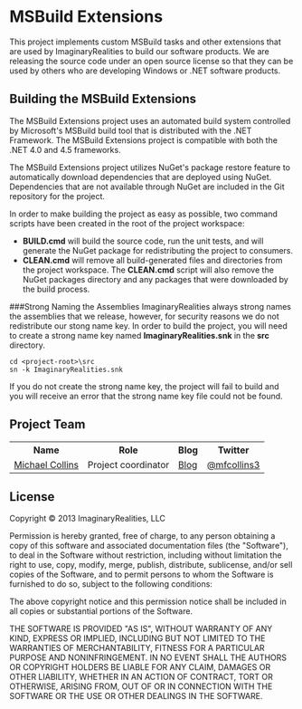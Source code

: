 MSBuild Extensions
==================
This project implements custom MSBuild tasks and other extensions that are used by ImaginaryRealities to build our software products. We are releasing the source code under an open source license so that they can be used by others who are developing Windows or .NET software products.

Building the MSBuild Extensions
-------------------------------
The MSBuild Extensions project uses an automated build system controlled by Microsoft's MSBuild build tool that is distributed with the .NET Framework. The MSBuild Extensions project is compatible with both the .NET 4.0 and 4.5 frameworks.

The MSBuild Extensions project utilizes NuGet's package restore feature to automatically download dependencies that are deployed using NuGet. Dependencies that are not available through NuGet are included in the Git repository for the project.

In order to make building the project as easy as possible, two command scripts have been created in the root of the project workspace:

* **BUILD.cmd** will build the source code, run the unit tests, and will generate the NuGet package for redistributing the project to consumers.
* **CLEAN.cmd** will remove all build-generated files and directories from the project workspace. The **CLEAN.cmd** script will also remove the NuGet packages directory and any packages that were downloaded by the build process.

###Strong Naming the Assemblies
ImaginaryRealities always strong names the assemblies that we release, however, for security reasons we do not redistribute our stong name key. In order to build the project, you will need to create a strong name key named **ImaginaryRealities.snk** in the **src** directory.

    cd <project-root>\src
    sn -k ImaginaryRealities.snk

If you do not create the strong name key, the project will fail to build and you will receive an error that the strong name key file could not be found.

Project Team
------------
<table width="100%">
	<tr>
		<th>Name</th>
		<th>Role</th>
		<th>Blog</th>
		<th>Twitter</th>
	</tr>
	<tr>
		<td><a href="mailto:michael@imaginaryrealities.com">Michael Collins</a></td>
		<td>Project coordinator</td>
		<td><a href="http://www.michaelfcollins3.me">Blog</a></td>
		<td><a href="https://twitter.com/mfcollins3">@mfcollins3</a></td>
	</tr>
</table>

License
-------
Copyright &copy; 2013 ImaginaryRealities, LLC

Permission is hereby granted, free of charge, to any person obtaining a copy of this software and associated documentation files (the "Software"), to deal in the Software without restriction, including without limitation the right to use, copy, modify, merge, publish, distribute, sublicense, and/or sell copies of the Software, and to permit persons to whom the Software is furnished to do so, subject to the following conditions:

The above copyright notice and this permission notice shall be included in all copies or substantial portions of the Software.

THE SOFTWARE IS PROVIDED "AS IS", WITHOUT WARRANTY OF ANY KIND, EXPRESS OR IMPLIED, INCLUDING BUT NOT LIMITED TO THE WARRANTIES OF MERCHANTABILITY, FITNESS FOR A PARTICULAR PURPOSE AND NONINFRINGEMENT. IN NO EVENT SHALL THE AUTHORS OR COPYRIGHT HOLDERS BE LIABLE FOR ANY CLAIM, DAMAGES OR OTHER LIABILITY, WHETHER IN AN ACTION OF CONTRACT, TORT OR OTHERWISE, ARISING FROM, OUT OF OR IN CONNECTION WITH THE SOFTWARE OR THE USE OR OTHER DEALINGS IN THE SOFTWARE.